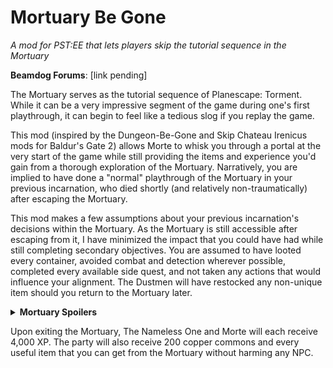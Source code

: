 # Mortuary Be Gone
*A mod for PST:EE that lets players skip the tutorial sequence in the Mortuary*

**Beamdog Forums**: [link pending]

The Mortuary serves as the tutorial sequence of Planescape: Torment. While it can be a very impressive segment of the game during one's first playthrough, it can begin to feel like a tedious slog if you replay the game. 

This mod (inspired by the Dungeon-Be-Gone and Skip Chateau Irenicus mods for Baldur's Gate 2) allows Morte to whisk you through a portal at the very start of the game while still providing the items and experience you'd gain from a thorough exploration of the Mortuary. Narratively, you are implied to have done a "normal" playthrough of the Mortuary in your previous incarnation, who died shortly (and relatively non-traumatically) after escaping the Mortuary. 

This mod makes a few assumptions about your previous incarnation's decisions within the Mortuary. As the Mortuary is still accessible after escaping from it, I have minimized the impact that you could have had while still completing secondary objectives. You are assumed to have looted every container, avoided combat and detection wherever possible, completed every available side quest, and not taken any actions that would influence your alignment. The Dustmen will have restocked any non-unique item should you return to the Mortuary later. 

<details> 
<summary> <b>Mortuary Spoilers</b></summary>

- You did not fight any NPCs except Zombie 782.
- You met Dhall and discussed both Dustmen philosophy and his knowledge of Pharod. 
- You met Ei-Vene, retrieved the Embalming Fluid and Needle, and allowed her to stitch up your scars.
- You met Vaxis, gave him the Embalming Room Key, but did not ask him to disguise you as a zombie. 
- You did not report Vaxis to the Dustmen.
- You met Soego and allowed him to unlock the front gate of the Mortuary.
- You talked to Deionarra, avoided offending her, and heard her prophecy without making a vow to die.
- You learned the Raise Dead ability from Deionarra. 
- You solved the Ancient Copper Earring, Zombie 1201, and Skeleton 42 puzzles.
- You disenchanted all four Giant Skeletons with the help of the Tome of Bone and Ash.
- You managed to acquire Limb #985 in a neutral manner. (NB: This is not possible in a normal playthrough, you must choose either a Lawful Good option or a Chaotic Evil option.)

</details>

Upon exiting the Mortuary, The Nameless One and Morte will each receive 4,000 XP. The party will also receive 200 copper commons and every useful item that you can get from the Mortuary without harming any NPC. 
